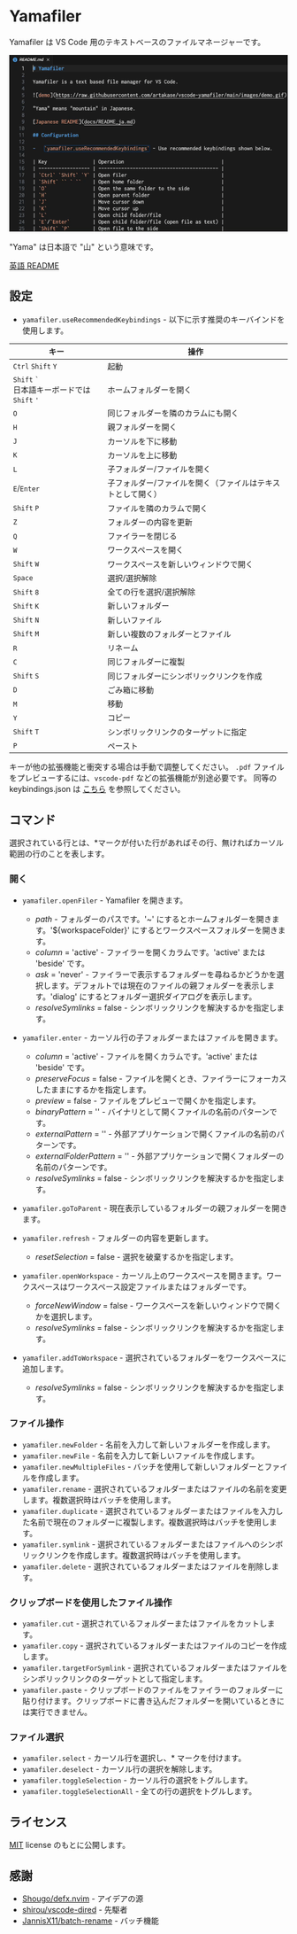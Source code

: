# Yamafiler

Yamafiler は VS Code 用のテキストベースのファイルマネージャーです。

![demo](https://raw.githubusercontent.com/artakase/vscode-yamafiler/main/images/demo.gif)

"Yama" は日本語で "山" という意味です。

[英語 README](../README.md)

## 設定

-   `yamafiler.useRecommendedKeybindings` - 以下に示す推奨のキーバインドを使用します。

| キー                                                 | 操作                                                        |
| ---------------------------------------------------- | ----------------------------------------------------------- |
| `Ctrl` `Shift` `Y`                                   | 起動                                                        |
| `Shift` `` ` `` <br>日本語キーボードでは `Shift` `'` | ホームフォルダーを開く                                      |
| `O`                                                  | 同じフォルダーを隣のカラムにも開く                          |
| `H`                                                  | 親フォルダーを開く                                          |
| `J`                                                  | カーソルを下に移動                                          |
| `K`                                                  | カーソルを上に移動                                          |
| `L`                                                  | 子フォルダー/ファイルを開く                                 |
| `E`/`Enter`                                          | 子フォルダー/ファイルを開く（ファイルはテキストとして開く） |
| `Shift` `P`                                          | ファイルを隣のカラムで開く                                  |
| `Z`                                                  | フォルダーの内容を更新                                      |
| `Q`                                                  | ファイラーを閉じる                                          |
| `W`                                                  | ワークスペースを開く                                        |
| `Shift` `W`                                          | ワークスペースを新しいウィンドウで開く                      |
| `Space`                                              | 選択/選択解除                                               |
| `Shift` `8`                                          | 全ての行を選択/選択解除                                     |
| `Shift` `K`                                          | 新しいフォルダー                                            |
| `Shift` `N`                                          | 新しいファイル                                              |
| `Shift` `M`                                          | 新しい複数のフォルダーとファイル                            |
| `R`                                                  | リネーム                                                    |
| `C`                                                  | 同じフォルダーに複製                                        |
| `Shift` `S`                                          | 同じフォルダーにシンボリックリンクを作成                    |
| `D`                                                  | ごみ箱に移動                                                |
| `M`                                                  | 移動                                                        |
| `Y`                                                  | コピー                                                      |
| `Shift` `T`                                          | シンボリックリンクのターゲットに指定                        |
| `P`                                                  | ペースト                                                    |

キーが他の拡張機能と衝突する場合は手動で調整してください。
`.pdf` ファイルをプレビューするには、`vscode-pdf` などの拡張機能が別途必要です。
同等の keybindings.json は [こちら](keybindings.json) を参照してください。

## コマンド

選択されている行とは、\*マークが付いた行があればその行、無ければカーソル範囲の行のことを表します。

### 開く

-   `yamafiler.openFiler` - Yamafiler を開きます。

    -   _path_ - フォルダーのパスです。'~' にするとホームフォルダーを開きます。'${workspaceFolder}' にするとワークスペースフォルダーを開きます。
    -   _column_ = 'active' - ファイラーを開くカラムです。'active' または 'beside' です。
    -   _ask_ = 'never' - ファイラーで表示するフォルダーを尋ねるかどうかを選択します。デフォルトでは現在のファイルの親フォルダーを表示します。'dialog' にするとフォルダー選択ダイアログを表示します。
    -   _resolveSymlinks_ = false - シンボリックリンクを解決するかを指定します。

-   `yamafiler.enter` - カーソル行の子フォルダーまたはファイルを開きます。

    -   _column_ = 'active' - ファイルを開くカラムです。'active' または 'beside' です。
    -   _preserveFocus_ = false - ファイルを開くとき、ファイラーにフォーカスしたままにするかを指定します。
    -   _preview_ = false - ファイルをプレビューで開くかを指定します。
    -   _binaryPattern_ = '' - バイナリとして開くファイルの名前のパターンです。
    -   _externalPattern_ = '' - 外部アプリケーションで開くファイルの名前のパターンです。
    -   _externalFolderPattern_ = '' - 外部アプリケーションで開くフォルダーの名前のパターンです。
    -   _resolveSymlinks_ = false - シンボリックリンクを解決するかを指定します。

-   `yamafiler.goToParent` - 現在表示しているフォルダーの親フォルダーを開きます。
-   `yamafiler.refresh` - フォルダーの内容を更新します。
    -   _resetSelection_ = false - 選択を破棄するかを指定します。
-   `yamafiler.openWorkspace` - カーソル上のワークスペースを開きます。ワークスペースはワークスペース設定ファイルまたはフォルダーです。
    -   _forceNewWindow_ = false - ワークスペースを新しいウィンドウで開くかを選択します。
    -   _resolveSymlinks_ = false - シンボリックリンクを解決するかを指定します。
-   `yamafiler.addToWorkspace` - 選択されているフォルダーをワークスペースに追加します。
    -   _resolveSymlinks_ = false - シンボリックリンクを解決するかを指定します。

### ファイル操作

-   `yamafiler.newFolder` - 名前を入力して新しいフォルダーを作成します。
-   `yamafiler.newFile` - 名前を入力して新しいファイルを作成します。
-   `yamafiler.newMultipleFiles` - バッチを使用して新しいフォルダーとファイルを作成します。
-   `yamafiler.rename` - 選択されているフォルダーまたはファイルの名前を変更します。複数選択時はバッチを使用します。
-   `yamafiler.duplicate` - 選択されているフォルダーまたはファイルを入力した名前で現在のフォルダーに複製します。複数選択時はバッチを使用します。
-   `yamafiler.symlink` - 選択されているフォルダーまたはファイルへのシンボリックリンクを作成します。複数選択時はバッチを使用します。
-   `yamafiler.delete` - 選択されているフォルダーまたはファイルを削除します。

### クリップボードを使用したファイル操作

-   `yamafiler.cut` - 選択されているフォルダーまたはファイルをカットします。
-   `yamafiler.copy` - 選択されているフォルダーまたはファイルのコピーを作成します。
-   `yamafiler.targetForSymlink` - 選択されているフォルダーまたはファイルをシンボリックリンクのターゲットとして指定します。
-   `yamafiler.paste` - クリップボードのファイルをファイラーのフォルダーに貼り付けます。クリップボードに書き込んだフォルダーを開いているときには実行できません。

### ファイル選択

-   `yamafiler.select` - カーソル行を選択し、\* マークを付けます。
-   `yamafiler.deselect` - カーソル行の選択を解除します。
-   `yamafiler.toggleSelection` - カーソル行の選択をトグルします。
-   `yamafiler.toggleSelectionAll` - 全ての行の選択をトグルします。

## ライセンス

[MIT](../LICENSE) license のもとに公開します。

## 感謝

-   [Shougo/defx.nvim](https://github.com/Shougo/defx.nvim) - アイデアの源
-   [shirou/vscode-dired](https://github.com/shirou/vscode-dired) - 先駆者
-   [JannisX11/batch-rename](https://github.com/JannisX11/batch-rename) - バッチ機能
